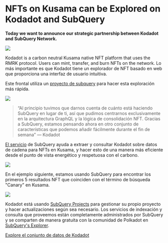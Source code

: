 # NFTs on Kusama can be Explored on Kodadot and SubQuery

**Today we want to announce our strategic partnership between Kodadot and SubQuery Network.**

![](https://miro.medium.com/max/1400/1*Y4kdG9uEoxrySzb19QKxPg.gif)

Kodadot is a carbon neutral Kusama native NFT platform that uses the RMRK protocol. Users can mint, transfer, and burn NFTs on the network. Lo más importante es que Kodadot tiene un explorador de NFT basado en web que proporciona una interfaz de usuario intuitiva.

Este frontal utiliza un [proyecto de subquery](https://explorer.subquery.network/subquery/vikiival/magick) para hacer esta exploración más rápida.

![](https://miro.medium.com/max/1400/0*3TdpXjj1iwGNdA3n)

> “Al principio tuvimos que darnos cuenta de cuánto está haciendo SubQuery en lugar de ti, así que pudimos centrarnos exclusivamente en la arquitectura GraphQL y la lógica de consolidación NFT. Gracias a SubQuery, estamos pensando ahora en otro conjunto de características que podemos añadir fácilmente durante el fin de semana” — Kodadot

[El servicio](https://subquery.network/) de SubQuery ayuda a extraer y consultar Kodadot sobre datos de cadena para NFTs en Kusama, y hacer esto de una manera más eficiente desde el punto de vista energético y respetuosa con el carbono.

![](https://miro.medium.com/max/1400/0*AocvCHVWMsGtH1Oz)

En el ejemplo siguiente, estamos usando SubQuery para encontrar los primeros 5 resultados NFT que coinciden con el término de búsqueda "Canary" en Kusama.

![](https://miro.medium.com/max/1400/0*QTzLpC0D-pYWDngZ)

Kodadot está usando [SubQuery Projects](https://project.subquery.network/) para gestionar su propio proyecto y hacer actualizaciones según sea necesario. Los servicios de indexación y consulta que proveemos están completamente administrados por SubQuery y se comparten de manera gratuita con la comunidad de Polkadot en [SubQuery's Explorer](https://explorer.subquery.network/).

[Explore el conjunto de datos de Kodadot](https://explorer.subquery.network/subquery/vikiival/magick)